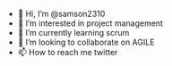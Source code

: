 - 👋 Hi, I’m @samson2310
- 👀 I’m interested in project management
- 🌱 I’m currently learning scrum
- 💞️ I’m looking to collaborate on AGILE
- 📫 How to reach me twitter

<!---
samson2310/samson2310 is a ✨ special ✨ repository because its `README.md` (this file) appears on your GitHub profile.
You can click the Preview link to take a look at your changes.
--->

